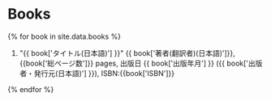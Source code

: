 # Books

{% for book in site.data.books %}

1. "{{ book['タイトル(日本語)'] }}" {{ book['著者(翻訳者)(日本語)']}}, {{book['総ページ数']}} pages, 出版日 {{ book['出版年月'] }} ({{ book['出版者・発行元(日本語)'] }}), ISBN:{{book['ISBN']}}

{% endfor %}
